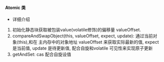 #### Atomic 类

- 详细介绍
1. 初始化静态块获取被包装value(volatile修饰)的偏移量 valueOffset.
2. compareAndSwapObject(this, valueOffset, expect, update): 通过当前对象(this),和在 主内存中的对象地址 valueOffset 来获取实际最新的值, expect 是当前值, update 是待更新值, 配合自旋和volatile 可见性来实现原子更新
3. getAndSet: cas 配合自旋设值